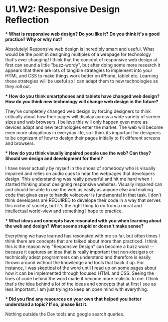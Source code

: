 # U1.W2: Responsive Design Reflection

<b>* What is responsive web design? Do you like it?  Do you think it's a good practice? Why or why not?</b>

Absolutely! Responsive web design is incredibly smart and useful. What would be the point in designing multiples of a webpage for technology that's ever changing! I think that the concept of responsive web design at first can sound a little "buzz-wordy", but after doing some more research it appears that there are lots of tangible strategies to implement into your HTML and CSS to make things work better on iPhone, tablet etc. Learning these strategies will be useful so I can adapt them to new technologies as they roll out.

<b>* How do you think smartphones and tablets have changed web design? How do you think new technology will change web design in the future?</b>

They've completely changed web design by forcing designers to think critically about how their pages will display across a wide variety of screen sizes and web browsers. I believe this will only happen even more as devices adapt and new technologies enter the market. The web will become even more ubiquitious in everyday life, so I think its important for designers to be cognizant of how to design their pages initially to fit different screens and browsers. 

<b>* How do you think visually impaired people use the web? Can they? Should we design and development for them?</b>

I have never actually by myself in the shoes of somebody who is visually impaired and relies on audio cues to hear the webpages that developers design. This understanding was really powerful and hit me hard when I started thinking about designing responsive websites. Visually impaired can and should be able to use the web as easily as anyone else and making code that gives easy to handle voiceover is fundamental in that task. I don't think developers are REQUIRED to develope their code in a way that serves this niche of society, but it's the right thing to do from a moral and intellectual world-view and something I hope to practice. 

<b>* What ideas and concepts have resonated with you when learning about the web and design? What seems stupid or doesn't make sense?</b>

Everything we have learned has resonated with me so far, but often times I think there are concepts that are talked about more than practiced. I think this is the reason why "Responsive Design" can become a buzz word -- because it captures an idea that is really important that non-desigers or technically adept programmers can understand and therefore is easily thrown around without the knowledge and tools that back it up. For instance, I was skeptical of the word until I read up on some pages about how it can be implemented through focused HTML and CSS. Seeing the lines of code behind the word made it become more realistic to me. I think that's the idea behind a lot of the ideas and concepts that at first I see as less important. I am just trying to keep an open mind with everything.


<b>* Did you find any resources on your own that helped you better understand a topic? If so, please list it.</b>

Nothing outside the Dev tools and google search queries.
